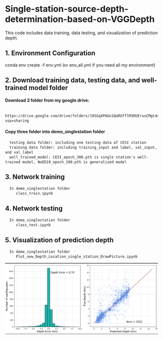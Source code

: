 # Single-station-source-depth-determination-based-on-VGGDepth

This code includes data training, data testing, and visualization of prediction depth.

## 1. Environment Configuration
   
   conda env create -f env.yml (or env_all.yml if you need all my environment)

## 2. Download training data, testing data, and well-trained model folder

   #### Download 3 folder from my google drive:
   
      https://drive.google.com/drive/folders/19SGqXPAGn1QaRUfflM3OUEruuCMgt4cZ?usp=sharing
      
   #### Copy three folder into demo_singlestation folder
   
      testing data folder: including one testing data of CESI station
      training data folder: including training_input and label, val_input, and val_label
      well_trained_model: CESI_epoch_300.pth is single station's well-trained model, NoED19_epoch_190.pth is generalized model
      
## 3. Network training 

      In demo_singlestation folder
         class_train.ipynb
      
## 4. Network testing

      In demo_singlestation folder
         class_test.ipynb

## 5. Visualization of prediction depth

      In demo_singlestation folder
         Plot_new_Depth_Location_single_station_DrawPicture.ipynb
 
![Figure](https://github.com/Lividy/Single-station-source-depth-determination-based-on-VGGDepth/raw/main/prediction.png)

         


